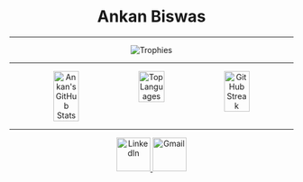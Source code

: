 <div align="center">
 
#  **Ankan Biswas**

---

![Trophies](https://github-profile-trophy.vercel.app/?username=AnkanCompiled&theme=radical)

---

<p style="display: flex; justify-content: center;">
    <img src="https://github-readme-stats.vercel.app/api?username=AnkanCompiled&show_icons=true&theme=radical" alt="Ankan's GitHub Stats" style="width: 30%;"/>
    <img src="https://github-readme-stats.vercel.app/api/top-langs/?username=AnkanCompiled&layout=compact&theme=radical" alt="Top Languages" style="width: 30%;"/>
    <img src="https://github-readme-streak-stats.herokuapp.com/?user=AnkanCompiled&theme=radical" alt="GitHub Streak" style="width: 30%;"/>
</p>

---

<p align="center">
  <a href="https://www.linkedin.com/in/ankanbiswas-in" target="blank">
    <img src="https://img.icons8.com/?size=100&id=xuvGCOXi8Wyg&format=png&color=000000" width="60" alt="LinkedIn" />
  </a>  
  <a href="mailto:ankanb560@gmail.com" target="blank">
    <img src="https://img.icons8.com/?size=100&id=P7UIlhbpWzZm&format=png&color=000000" width="60" alt="Gmail" />
  </a>
</p>

</div>
